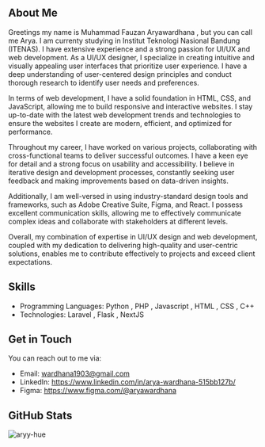 

## About Me

Greetings my name is Muhammad Fauzan Aryawardhana , but you can call me Arya. 
I am currenty studying in Institut Teknologi Nasional Bandung (ITENAS). 
I have extensive experience and a strong passion for UI/UX and web development. As a UI/UX designer, I specialize in creating intuitive and visually appealing user interfaces that prioritize user experience. I have a deep understanding of user-centered design principles and conduct thorough research to identify user needs and preferences.

In terms of web development, I have a solid foundation in HTML, CSS, and JavaScript, allowing me to build responsive and interactive websites. I stay up-to-date with the latest web development trends and technologies to ensure the websites I create are modern, efficient, and optimized for performance.

Throughout my career, I have worked on various projects, collaborating with cross-functional teams to deliver successful outcomes. I have a keen eye for detail and a strong focus on usability and accessibility. I believe in iterative design and development processes, constantly seeking user feedback and making improvements based on data-driven insights.

Additionally, I am well-versed in using industry-standard design tools and frameworks, such as Adobe Creative Suite, Figma, and React. I possess excellent communication skills, allowing me to effectively communicate complex ideas and collaborate with stakeholders at different levels.

Overall, my combination of expertise in UI/UX design and web development, coupled with my dedication to delivering high-quality and user-centric solutions, enables me to contribute effectively to projects and exceed client expectations.

## Skills

- Programming Languages: Python , PHP , Javascript , HTML , CSS , C++
- Technologies: Laravel , Flask , NextJS


## Get in Touch

You can reach out to me via:

- Email: wardhana1903@gmail.com
- LinkedIn: https://www.linkedin.com/in/arya-wardhana-515bb127b/
- Figma: https://www.figma.com/@aryawardhana

## GitHub Stats

<img align="left" src="https://github-readme-stats.vercel.app/api/top-langs?username=aryy-hue&show_icons=true&locale=en&layout=compact" alt="aryy-hue" />

